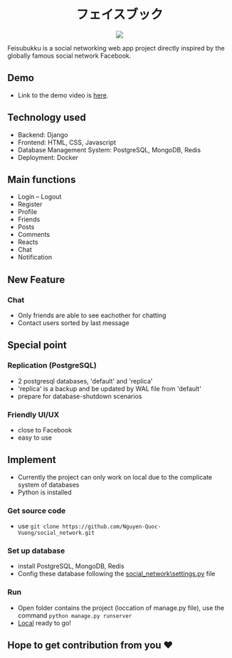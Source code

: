 <h1 align="center">
  フェイスブック　
</h1>
<div align="center">
  
![](https://img.shields.io/github/last-commit/TaiZuon/social_network/main)

</div>
<td align="center">
      Feisubukku is a social networking web app project directly inspired by the globally famous social network Facebook.
</td>

## Demo
- Link to the demo video is [here]((https://youtu.be/hDZeMxDTlC4)).

## Technology used
-	Backend: Django
-	Frontend: HTML, CSS, Javascript
-	Database Management System: PostgreSQL, MongoDB, Redis
-	Deployment: Docker

## Main functions
-	Login – Logout
-	Register
-	Profile
-	Friends
-	Posts
-	Comments
-	Reacts
-	Chat
-	Notification

## New Feature
### Chat
- Only friends are able to see eachother for chatting
- Contact users sorted by last message

## Special point
### Replication (PostgreSQL)
- 2 postgresql databases, 'default' and 'replica'
- 'replica' is a backup and be updated by WAL file from 'default'
- prepare for database-shutdown scenarios

### Friendly UI/UX
- close to Facebook
- easy to use

## Implement
- Currently the project can only work on local due to the complicate system of databases
- Python is installed
### Get source code
- use `git clone https://github.com/Nguyen-Quoc-Vuong/social_network.git`
### Set up database
- install PostgreSQL, MongoDB, Redis
- Config these database following the [social_network\settings.py](https://github.com/Nguyen-Quoc-Vuong/social_network/blob/main/social_network/settings.py) file
### Run
- Open folder contains the project (loccation of manage.py file), use the command `python manage.py runserver`
- [Local](http://127.0.0.1:8000/) ready to go! 
## Hope to get contribution from you ❤️




